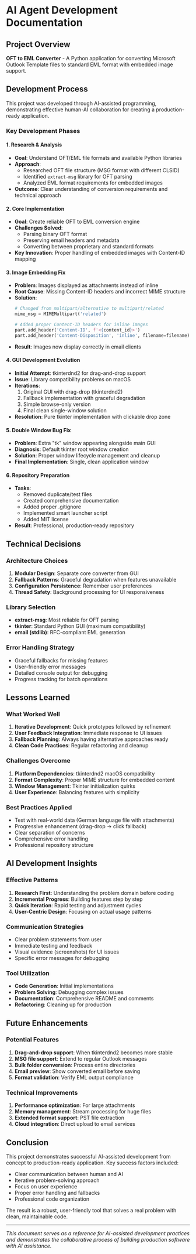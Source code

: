 # AI Agent Development Documentation

## Project Overview
**OFT to EML Converter** - A Python application for converting Microsoft Outlook Template files to standard EML format with embedded image support.

## Development Process

This project was developed through AI-assisted programming, demonstrating effective human-AI collaboration for creating a production-ready application.

### Key Development Phases

#### 1. Research & Analysis
- **Goal**: Understand OFT/EML file formats and available Python libraries
- **Approach**: 
  - Researched OFT file structure (MSG format with different CLSID)
  - Identified `extract-msg` library for OFT parsing
  - Analyzed EML format requirements for embedded images
- **Outcome**: Clear understanding of conversion requirements and technical approach

#### 2. Core Implementation
- **Goal**: Create reliable OFT to EML conversion engine
- **Challenges Solved**:
  - Parsing binary OFT format
  - Preserving email headers and metadata
  - Converting between proprietary and standard formats
- **Key Innovation**: Proper handling of embedded images with Content-ID mapping

#### 3. Image Embedding Fix
- **Problem**: Images displayed as attachments instead of inline
- **Root Cause**: Missing Content-ID headers and incorrect MIME structure
- **Solution**:
  ```python
  # Changed from multipart/alternative to multipart/related
  mime_msg = MIMEMultipart('related')
  
  # Added proper Content-ID headers for inline images
  part.add_header('Content-ID', f'<{content_id}>')
  part.add_header('Content-Disposition', 'inline', filename=filename)
  ```
- **Result**: Images now display correctly in email clients

#### 4. GUI Development Evolution
- **Initial Attempt**: tkinterdnd2 for drag-and-drop support
- **Issue**: Library compatibility problems on macOS
- **Iterations**:
  1. Original GUI with drag-drop (tkinterdnd2)
  2. Fallback implementation with graceful degradation
  3. Simple browse-only version
  4. Final clean single-window solution
- **Resolution**: Pure tkinter implementation with clickable drop zone

#### 5. Double Window Bug Fix
- **Problem**: Extra "tk" window appearing alongside main GUI
- **Diagnosis**: Default tkinter root window creation
- **Solution**: Proper window lifecycle management and cleanup
- **Final Implementation**: Single, clean application window

#### 6. Repository Preparation
- **Tasks**:
  - Removed duplicate/test files
  - Created comprehensive documentation
  - Added proper .gitignore
  - Implemented smart launcher script
  - Added MIT license
- **Result**: Professional, production-ready repository

## Technical Decisions

### Architecture Choices
1. **Modular Design**: Separate core converter from GUI
2. **Fallback Patterns**: Graceful degradation when features unavailable
3. **Configuration Persistence**: Remember user preferences
4. **Thread Safety**: Background processing for UI responsiveness

### Library Selection
- **extract-msg**: Most reliable for OFT parsing
- **tkinter**: Standard Python GUI (maximum compatibility)
- **email (stdlib)**: RFC-compliant EML generation

### Error Handling Strategy
- Graceful fallbacks for missing features
- User-friendly error messages
- Detailed console output for debugging
- Progress tracking for batch operations

## Lessons Learned

### What Worked Well
1. **Iterative Development**: Quick prototypes followed by refinement
2. **User Feedback Integration**: Immediate response to UI issues
3. **Fallback Planning**: Always having alternative approaches ready
4. **Clean Code Practices**: Regular refactoring and cleanup

### Challenges Overcome
1. **Platform Dependencies**: tkinterdnd2 macOS compatibility
2. **Format Complexity**: Proper MIME structure for embedded content
3. **Window Management**: Tkinter initialization quirks
4. **User Experience**: Balancing features with simplicity

### Best Practices Applied
- Test with real-world data (German language file with attachments)
- Progressive enhancement (drag-drop → click fallback)
- Clear separation of concerns
- Comprehensive error handling
- Professional repository structure

## AI Development Insights

### Effective Patterns
1. **Research First**: Understanding the problem domain before coding
2. **Incremental Progress**: Building features step by step
3. **Quick Iteration**: Rapid testing and adjustment cycles
4. **User-Centric Design**: Focusing on actual usage patterns

### Communication Strategies
- Clear problem statements from user
- Immediate testing and feedback
- Visual evidence (screenshots) for UI issues
- Specific error messages for debugging

### Tool Utilization
- **Code Generation**: Initial implementations
- **Problem Solving**: Debugging complex issues
- **Documentation**: Comprehensive README and comments
- **Refactoring**: Cleaning up for production

## Future Enhancements

### Potential Features
1. **Drag-and-drop support**: When tkinterdnd2 becomes more stable
2. **MSG file support**: Extend to regular Outlook messages
3. **Bulk folder conversion**: Process entire directories
4. **Email preview**: Show converted email before saving
5. **Format validation**: Verify EML output compliance

### Technical Improvements
1. **Performance optimization**: For large attachments
2. **Memory management**: Stream processing for huge files
3. **Extended format support**: PST file extraction
4. **Cloud integration**: Direct upload to email services

## Conclusion

This project demonstrates successful AI-assisted development from concept to production-ready application. Key success factors included:
- Clear communication between human and AI
- Iterative problem-solving approach
- Focus on user experience
- Proper error handling and fallbacks
- Professional code organization

The result is a robust, user-friendly tool that solves a real problem with clean, maintainable code.

---

*This document serves as a reference for AI-assisted development practices and demonstrates the collaborative process of building production software with AI assistance.*